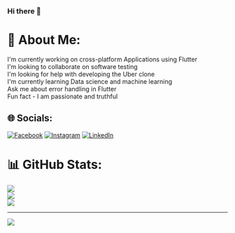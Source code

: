 ### Hi there 👋

# 💫 About Me:
I'm currently working on cross-platform Applications using Flutter<br>I'm looking to collaborate on software testing<br>I'm looking for help with developing the Uber clone<br>I'm currently learning Data science and machine learning<br>Ask me about error handling in Flutter<br>Fun fact - I am passionate and truthful<br>



## 🌐 Socials:
[![Facebook](https://img.shields.io/badge/Facebook-%231877F2.svg?logo=Facebook&logoColor=white)](https://facebook.com/profile.php) [![Instagram](https://img.shields.io/badge/Instagram-%23E4405F.svg?logo=Instagram&logoColor=white)](https://instagram.com/osamamalik9171) [![LinkedIn](https://img.shields.io/badge/LinkedIn-%230077B5.svg?logo=linkedin&logoColor=white)](https://linkedin.com/in/osama-jawaid) 
# 📊 GitHub Stats:
![](https://github-readme-stats.vercel.app/api?username=osamamalik234&theme=dark&hide_border=false&include_all_commits=false&count_private=false)<br/>
![](https://github-readme-streak-stats.herokuapp.com/?user=osamamalik234&theme=dark&hide_border=false)<br/>
![](https://github-readme-stats.vercel.app/api/top-langs/?username=osamamalik234&theme=dark&hide_border=false&include_all_commits=false&count_private=false&layout=compact)

---
[![](https://visitcount.itsvg.in/api?id=osamamalik234&icon=0&color=0)](https://visitcount.itsvg.in)

<!-- Proudly created with GPRM ( https://gprm.itsvg.in ) -->
